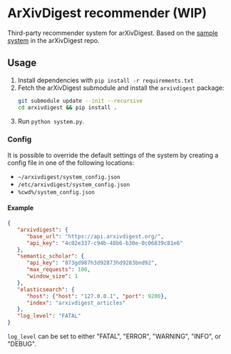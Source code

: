 # ArXivDigest recommender (WIP)

Third-party recommender system for arXivDigest. Based on the [sample system](https://github.com/iai-group/arXivDigest/tree/master/sample) in the arXivDigest repo.

## Usage

1. Install dependencies with `pip install -r requirements.txt`
1. Fetch the arXivDigest submodule and install the `arxivdigest` package:
   ```sh
   git submodule update --init --recursive
   cd arxivdigest && pip install .
   ```
1. Run `python system.py`.

### Config

It is possible to override the default settings of the system by creating a config file in one of the following locations:
* `~/arxivdigest/system_config.json`
* `/etc/arxivdigest/system_config.json`
* `%cwd%/system_config.json`

#### Example

```json
{
   "arxivdigest": {
      "base_url": "https://api.arxivdigest.org/",
      "api_key": "4c02e337-c94b-48b6-b30e-0c06839c81e6"
   },
   "semantic_scholar": {
      "api_key": "873gd987h3d92873hd9283bnd92",
      "max_requests": 100,
      "window_size": 1
   },
   "elasticsearch": {
      "host": {"host": "127.0.0.1", "port": 9200},
      "index": "arxivdigest_articles"
   },
   "log_level": "FATAL"
}
```

`log_level` can be set to either "FATAL", "ERROR", "WARNING", "INFO", or "DEBUG".